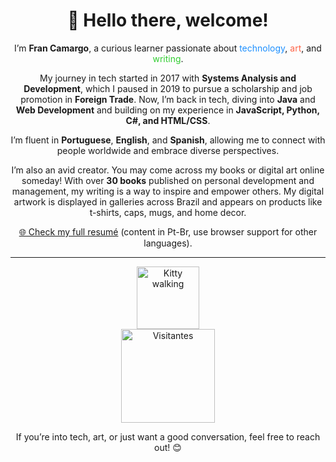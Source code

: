 <div align="center">
  <h1>👋 Hello there, welcome!</h1>
  <p>
    I’m <strong>Fran Camargo</strong>, a curious learner passionate about <span style="color:#1e90ff;">technology</span>, <span style="color:#ff6347;">art</span>, and <span style="color:#32cd32;">writing</span>.
  </p>

  <p>
    My journey in tech started in 2017 with <strong>Systems Analysis and Development</strong>, which I paused in 2019 to pursue a scholarship and job promotion in <strong>Foreign Trade</strong>. Now, I’m back in tech, diving into <strong>Java</strong> and <strong>Web Development</strong> and building on my experience in <strong>JavaScript, Python, C#, and HTML/CSS</strong>.
  </p>

  <p>
    I’m fluent in <strong>Portuguese</strong>, <strong>English</strong>, and <strong>Spanish</strong>, allowing me to connect with people worldwide and embrace diverse perspectives.
  </p>

  <p>
    I’m also an avid creator. You may come across my books or digital art online someday! With over <strong>30 books</strong> published on personal development and management, my writing is a way to inspire and empower others. My digital artwork is displayed in galleries across Brazil and appears on products like t-shirts, caps, mugs, and home decor.
  </p>
</div>

</div>

<div align="center">
  <p><a href="https://francamargo.github.io/Resume_FranCamargo/" target="_blank">🌐 Check my full resumé</a> (content in Pt-Br, use browser support for other languages).</p>
</div>

---

<div align="center">
  <img src="https://media.giphy.com/media/v6aOjy0Qo1fIA/giphy.gif" alt="Kitty walking" width="100">
</div>

<div align="center">
  <img src="https://hits.seeyoufarm.com/api/count/incr/badge.svg?url=https://github.com/FranCamargo/FranCamargo&title=Visitas&color=9b59b6&labelColor=ffffff" alt="Visitantes" width="150">
</div>


<div align="center">
  <p>If you’re into tech, art, or just want a good conversation, feel free to reach out! 😊</p>
</div>
